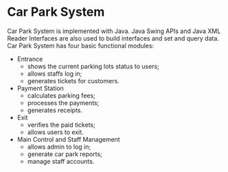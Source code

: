 # Car Park System 
Car Park System is implemented with Java. Java Swing APIs and Java XML Reader Interfaces are also used to build interfaces and set and query data.
Car Park System has four basic functional modules:
* Entrance 
  * shows the current parking lots status to users;
  * allows staffs log in;
  * generates tickets for customers.
* Payment Station
  * calculates parking fees;
  * processes the payments;
  * generates receipts.  
* Exit
  * verifies the paid tickets;
  * allows users to exit.
* Main Control and Staff Management
  * allows admin to log in;
  * generate car park reports;
  * manage staff accounts.
